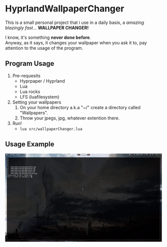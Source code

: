 # HyprlandWallpaperChanger

<p>
    This is a small personal project that i use in a daily basis, a <em>amazing</em> <em>blazingly fast</em>... <strong>WALLPAPER CHANGER!</strong>
</p>
<p>
    I know, it's something <strong>never done before</strong>.<br>
    Anyway, as it says, it changes your wallpaper when you ask it to, pay attention to the usage of the program.<br>
</p>

## Program Usage

1. Pre-requesits 
    - Hyprpaper / Hyprland
    - Lua
    - Lua rocks
    - LFS (luafilesystem)
2. Setting your wallpapers
    1. On your home directory a.k.a "~/" create a directory called "Wallpapers".
    2. Throw your jpegs, jpg, whatever extention there.
3. Run! 
    - <code>lua src/wallpaperChanger.lua</code>

## Usage Example
![Usage](media/example.gif) 
